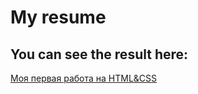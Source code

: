 # My resume

## You can see the result here:
[Моя первая работа на HTML&CSS](https://nettleleaf.github.io/resume/)

